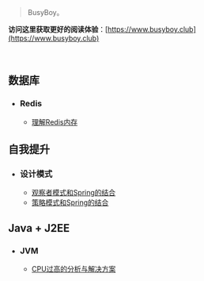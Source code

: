 

> BusyBoy。

**访问这里获取更好的阅读体验**：[https://www.busyboy.club](https://www.busyboy.club)

<br/>

## 数据库
- ### Redis
  - [理解Redis内存](DB/redis/RedisMemory.md)

## 自我提升

- ### 设计模式
  - [观察者模式和Spring的结合](Promotion/DesignPatterns/ObserverPattern.md)
  - [策略模式和Spring的结合](Promotion/DesignPatterns/StrategyPattern.md)

## Java + J2EE

- ### JVM
  - [CPU过高的分析与解决方案](JavaJ2EE/JVM/SolveCPUHigher.md)

  


